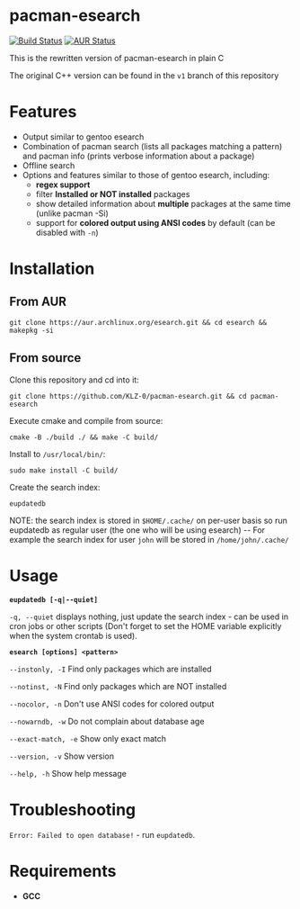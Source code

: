 # pacman-esearch

[![Build Status](https://travis-ci.org/KLZ-0/pacman-esearch.svg?branch=master)](https://travis-ci.org/KLZ-0/pacman-esearch)
[![AUR Status](https://img.shields.io/badge/AUR-v2.1.6-blue.svg)](https://aur.archlinux.org/packages/esearch/)

This is the rewritten version of pacman-esearch in plain C

The original C++ version can be found in the `v1` branch of this repository

# Features

- Output similar to gentoo esearch
- Combination of pacman search (lists all packages matching a pattern) and pacman info (prints verbose information about a package)
- Offline search
- Options and features similar to those of gentoo esearch, including:
  - **regex support**
  - filter **Installed or NOT installed** packages
  - show detailed information about **multiple** packages at the same time (unlike pacman -Si)
  - support for **colored output using ANSI codes** by default (can be disabled with `-n`)

# Installation

## From AUR

`git clone https://aur.archlinux.org/esearch.git && cd esearch && makepkg -si`

## From source

Clone this repository and cd into it:

`git clone https://github.com/KLZ-0/pacman-esearch.git && cd pacman-esearch`


Execute cmake and compile from source:

`cmake -B ./build ./ && make -C build/`

Install to `/usr/local/bin/`:

`sudo make install -C build/`

Create the search index:

`eupdatedb`

NOTE: the search index is stored in `$HOME/.cache/` on per-user basis so run eupdatedb as regular user (the one who will be using esearch) -- For example the search index for user `john` will be stored in `/home/john/.cache/`

# Usage

**`eupdatedb [-q|--quiet]`**

`-q, --quiet`     displays nothing, just update the search index - can be used in cron jobs or other scripts (Don't forget to set the HOME variable explicitly when the system crontab is used).


**`esearch [options] <pattern>`**

`--instonly, -I` Find only packages which are installed

`--notinst, -N` Find only packages which are NOT installed

`--nocolor, -n` Don't use ANSI codes for colored output

`--nowarndb, -w` Do not complain about database age

`--exact-match, -e` Show only exact match

`--version, -v` Show version

`--help, -h` Show help message

# Troubleshooting

`Error: Failed to open database!` - run `eupdatedb`.

# Requirements
- **GCC**
